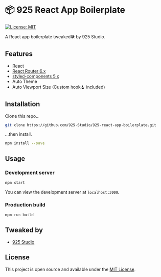 # 📦 925 React App Boilerplate

[![License: MIT](https://img.shields.io/badge/License-MIT-blue.svg)](https://opensource.org/licenses/MIT)

A React app boilerplate tweaked🛠 by 925 Studio.

## Features

- [React](https://reactjs.org/)
- [React Router 6.x](https://reactrouter.com/)
- [styled-components 5.x](https://styled-components.com/)
- Auto Theme
- Auto Viewport Size (Custom hook🪝 included)

## Installation

Clone this repo...

```zsh
git clone https://github.com/925-Studio/925-react-app-boilerplate.git
```

...then install.

```zsh
npm install --save
```

## Usage

### Development server

```zsh
npm start
```

You can view the development server at `localhost:3000`.

### Production build

```zsh
npm run build
```

## Tweaked by

- [925 Studio](https://github.com/925-Studio)

## License

This project is open source and available under the [MIT License](LICENSE).
